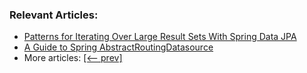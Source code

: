 ### Relevant Articles:
- [Patterns for Iterating Over Large Result Sets With Spring Data JPA](https://www.baeldung.com/spring-data-jpa-iterate-large-result-sets)
- [A Guide to Spring AbstractRoutingDatasource](https://www.baeldung.com/spring-abstract-routing-data-source)
- More articles: [[<-- prev]](../spring-boot-persistence-2)
